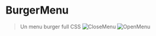 # BurgerMenu
>Un menu burger full CSS
![CloseMenu]('Data/CloseMenu.png')
![OpenMenu]('Data/OpenMenu.png')
